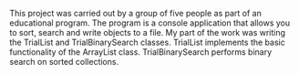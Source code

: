 This project was carried out by a group of five people as part of an educational program.
The program is a console application that allows you to sort, search and write objects to a file.
My part of the work was writing the TrialList and TrialBinarySearch classes. TrialList implements the basic functionality of the ArrayList class. TrialBinarySearch performs binary search on sorted collections.
